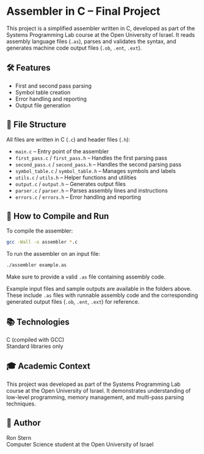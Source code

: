 # Assembler in C – Final Project

This project is a simplified assembler written in C, developed as part of the Systems Programming Lab course at the Open University of Israel. It reads assembly language files (`.as`), parses and validates the syntax, and generates machine code output files (`.ob`, `.ent`, `.ext`).

## 🛠 Features

- First and second pass parsing
- Symbol table creation
- Error handling and reporting
- Output file generation

## 📁 File Structure

All files are written in C (`.c`) and header files (`.h`):

- `main.c` – Entry point of the assembler
- `first_pass.c` / `first_pass.h` – Handles the first parsing pass
- `second_pass.c` / `second_pass.h` – Handles the second parsing pass
- `symbol_table.c` / `symbol_table.h` – Manages symbols and labels
- `utils.c` / `utils.h` – Helper functions and utilities
- `output.c` / `output.h` – Generates output files
- `parser.c` / `parser.h` – Parses assembly lines and instructions
- `errors.c` / `errors.h` – Error handling and reporting

## 🚀 How to Compile and Run

To compile the assembler:

```bash
gcc -Wall -o assembler *.c
```

To run the assembler on an input file:

```bash
./assembler example.as
```

Make sure to provide a valid `.as` file containing assembly code.

Example input files and sample outputs are available in the folders above.  
These include `.as` files with runnable assembly code and the corresponding generated output files (`.ob`, `.ent`, `.ext`) for reference.

## 📚 Technologies

C (compiled with GCC)  
Standard libraries only

## 🎓 Academic Context

This project was developed as part of the Systems Programming Lab course at the Open University of Israel. It demonstrates understanding of low-level programming, memory management, and multi-pass parsing techniques.

## 👤 Author

Ron Stern  
Computer Science student at the Open University of Israel
